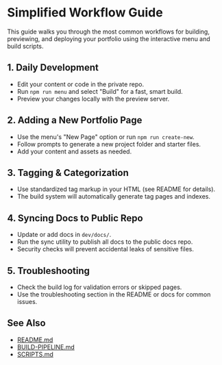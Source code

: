 # Simplified Workflow Guide

This guide walks you through the most common workflows for building, previewing, and deploying your portfolio using the interactive menu and build scripts.

## 1. Daily Development
- Edit your content or code in the private repo.
- Run `npm run menu` and select "Build" for a fast, smart build.
- Preview your changes locally with the preview server.

## 2. Adding a New Portfolio Page
- Use the menu's "New Page" option or run `npm run create-new`.
- Follow prompts to generate a new project folder and starter files.
- Add your content and assets as needed.

## 3. Tagging & Categorization
- Use standardized tag markup in your HTML (see README for details).
- The build system will automatically generate tag pages and indexes.

## 4. Syncing Docs to Public Repo
- Update or add docs in `dev/docs/`.
- Run the sync utility to publish all docs to the public docs repo.
- Security checks will prevent accidental leaks of sensitive files.

## 5. Troubleshooting
- Check the build log for validation errors or skipped pages.
- Use the troubleshooting section in the README or docs for common issues.

## See Also
- [README.md](../README.md)
- [BUILD-PIPELINE.md](../BUILD-PIPELINE.md)
- [SCRIPTS.md](../SCRIPTS.md)
